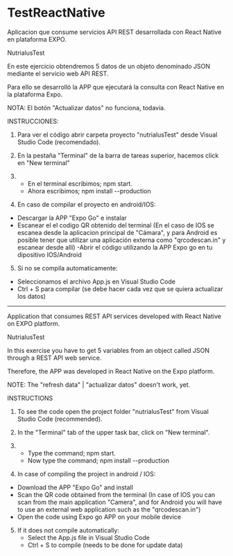 # TestReactNative
Aplicacion que consume servicios API REST desarrollada con React Native en plataforma EXPO. 

NutrialusTest

En este ejercicio obtendremos 5 datos de un objeto denominado JSON mediante el servicio web API REST. 

Para ello se desarrolló la APP que ejecutará la consulta con React Native en la plataforma Expo. 

NOTA: El botón "Actualizar datos" no funciona, todavía.

INSTRUCCIONES:

1) Para ver el código abrir carpeta proyecto "nutrialusTest" desde Visual Studio Code (recomendado). 

2) En la pestaña "Terminal" de la barra de tareas superior, hacemos click en "New terminal" 

3) - En el terminal escribimos; npm start.
   - Ahora escribimos; npm install --production

4) En caso de compilar el proyecto en android/IOS:

 - Descargar la APP "Expo Go" e instalar
 - Escanear el el codigo QR obtenido del terminal (En el caso de IOS se escanea desde la aplicacion principal de "Cámara", y para Android es posible tener que utilizar una aplicación externa como "qrcodescan.in" y escanear desde allí) 
 -Abrir el código utilizando la APP Expo go en tu dipositivo IOS/Android
 

5) Si no se compila automaticamente: 
  - Seleccionamos el archivo App.js en Visual Studio Code
  - Ctrl + S para compilar (se debe hacer cada vez que se quiera actualizar los datos)

---------------------------------------------------------------------
Application that consumes REST API services developed with React Native on EXPO platform. 

NutrialusTest

In this exercise you have to get 5 variables from an object called JSON through a REST API web service.

Therefore, the APP was developed in React Native on the Expo platform.

NOTE: The "refresh data" | "actualizar datos" doesn't work, yet. 

INSTRUCTIONS

1) To see the code open the project folder "nutrialusTest" from Visual Studio Code (recommended).

2) In the "Terminal" tab of the upper task bar, click on "New terminal". 

3) - Type the command; npm start.
   - Now type the command; npm install --production

4) In case of compiling the project in android / IOS:

  - Download the APP "Expo Go" and install
  - Scan the QR code obtained from the terminal (In case of IOS you can scan from the main application "Camera", and for Android you will have to use an external web application such as the "qrcodescan.in")
  - Open the code using Expo go APP on your mobile device
 

5) If it does not compile automatically:
   - Select the App.js file in Visual Studio Code
   - Ctrl + S to compile (needs to be done for update data)
